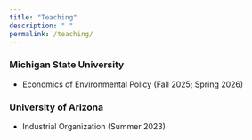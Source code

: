 ```yaml
---
title: "Teaching"
description: " "
permalink: /teaching/
---
```


### Michigan State University

- Economics of Environmental Policy (Fall 2025; Spring 2026)

### University of Arizona

- Industrial Organization (Summer 2023)
